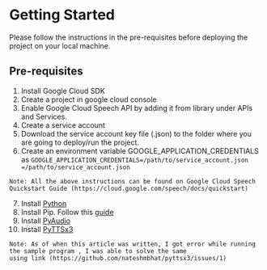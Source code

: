 # Getting Started

Please follow the instructions in the pre-requisites before deploying the project on your local machine.

## Pre-requisites

1. Install Google Cloud SDK
2. Create a project in google cloud console
3. Enable Google Cloud Speech API by adding it from library under APIs and Services.
4. Create a service account
5. Download the service account key file (.json) to the folder where you are going to deploy/run the project.
6. Create an environment variable GOOGLE_APPLICATION_CREDENTIALS as `GOOGLE_APPLICATION_CREDENTIALS=/path/to/service_account.json
=/path/to/service_account.json`

```
Note: All the above instructions can be found on Google Cloud Speech Quickstart Guide (https://cloud.google.com/speech/docs/quickstart) 
```
7. Install [Python](https://www.python.org/downloads/)
8. Install Pip. Follow this [guide](https://github.com/BurntSushi/nfldb/wiki/Python-&-pip-Windows-installation)
9. Install [PyAudio](https://people.csail.mit.edu/hubert/pyaudio/)
10. Install [PyTTSx3](https://github.com/nateshmbhat/pyttsx3/blob/master/README.rst)

```
Note: As of when this article was written, I got error while running the sample program , I was able to solve the same
using link (https://github.com/nateshmbhat/pyttsx3/issues/1)
```

## 


